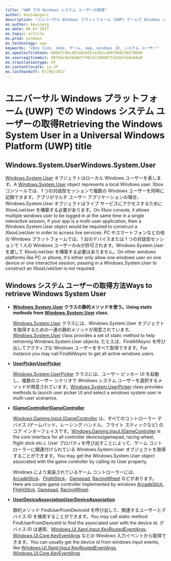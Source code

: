 ```yaml
---
title: "UWP での Windows システム ユーザーの取得"
author: KevinAsgari
description: "ユニバーサル Windows プラットフォーム (UWP) ゲームで Windows システム ユーザーを取得する方法について説明します。"
ms.author: kevinasg
ms.date: 06-07-2017
ms.topic: article
ms.prod: windows
ms.technology: uwp
keywords: "xbox live, xbox, ゲーム, uwp, windows 10, システム ユーザー"
ms.openlocfilehash: 690a7c9bc491a6b455c4302ca60fd98130d70640
ms.sourcegitcommit: 90fbdc0e25e0dff40c571d6687143dd7e16ab8a8
ms.translationtype: HT
ms.contentlocale: ja-JP
ms.lasthandoff: 07/06/2017
---
```

# <a name="retrieving-the-windows-system-user-in-a-universal-windows-platform-uwp-title"></a><span data-ttu-id="3fc46-104">ユニバーサル Windows プラットフォーム (UWP) での Windows システム ユーザーの取得</span><span class="sxs-lookup"><span data-stu-id="3fc46-104">Retrieving the Windows System User in a Universal Windows Platform (UWP) title</span></span>

## <a name="windowssystemuser"></a><span data-ttu-id="3fc46-105">Windows.System.User</span><span class="sxs-lookup"><span data-stu-id="3fc46-105">Windows.System.User</span></span>

<span data-ttu-id="3fc46-106">[Windows.System.User](https://docs.microsoft.com/en-us/uwp/api/windows.system.user) オブジェクトはローカル Windows ユーザーを表します。</span><span class="sxs-lookup"><span data-stu-id="3fc46-106">A [Windows.System.User](https://docs.microsoft.com/en-us/uwp/api/windows.system.user) object represents a local Windows user.</span></span> <span data-ttu-id="3fc46-107">Xbox コンソールでは、1 つの対話型セッションで複数の Windows ユーザーを同時に記録できます。アプリがマルチ ユーザー アプリケーションの場合、Windows.System.User オブジェクトはライブ サービスにアクセスするために XboxLiveUser を構築する必要があります。</span><span class="sxs-lookup"><span data-stu-id="3fc46-107">On Xbox console, it allows multiple windows user to be logged in at the same time in a single interactive session, if your app is a multi-user application, then a Windows.System.User object would be required to construct a XboxLiveUser in order to access live services.</span></span> <span data-ttu-id="3fc46-108">PC やスマートフォンなどの他の Windows プラットフォームでは、1 台のデバイスまたは 1 つの対話型セッションで 1 人の Windows ユーザーのみが許可されます。Windows.System.User を渡して XboxLiveUser を構築する必要はありません。</span><span class="sxs-lookup"><span data-stu-id="3fc46-108">On other windows platforms like PC or phone, it's either only allow one windows user on one device or one interactive session, passing in a Windows.System.User to construct an XboxLiveUser is not required.</span></span>

## <a name="ways-to-retrieve-windows-system-user"></a><span data-ttu-id="3fc46-109">Windows システム ユーザーの取得方法</span><span class="sxs-lookup"><span data-stu-id="3fc46-109">Ways to retrieve Windows System User</span></span>

* **<span data-ttu-id="3fc46-110">[Windows.System.User](https://docs.microsoft.com/en-us/uwp/api/windows.system.user) クラスの静的メソッドを使う。</span><span class="sxs-lookup"><span data-stu-id="3fc46-110">Using static methods from [Windows.System.User](https://docs.microsoft.com/en-us/uwp/api/windows.system.user) class.</span></span>**

  <span data-ttu-id="3fc46-111">[Windows.System.User](https://docs.microsoft.com/en-us/uwp/api/windows.system.user) クラスには、Windows.System.User オブジェクトを取得するための一連の静的メソッドが用意されています。</span><span class="sxs-lookup"><span data-stu-id="3fc46-111">[Windows.System.User](https://docs.microsoft.com/en-us/uwp/api/windows.system.user) class provides a set of static method to help retrieving Windows.System.User objects.</span></span> <span data-ttu-id="3fc46-112">たとえば、FindAllAsync を呼び出してアクティブな Windows ユーザーをすべて取得できます。</span><span class="sxs-lookup"><span data-stu-id="3fc46-112">For instance you may call FindAllAsync to get all active windows users.</span></span>

* **[<span data-ttu-id="3fc46-113">UserPicker</span><span class="sxs-lookup"><span data-stu-id="3fc46-113">UserPicker</span></span>](https://docs.microsoft.com/en-us/uwp/api/windows.system.userpicker)**

  <span data-ttu-id="3fc46-114">[Windows.System.UserPicker](https://docs.microsoft.com/en-us/uwp/api/windows.system.userpicker) クラスには、ユーザー ピッカー UI を起動し、複数のユーザー シナリオで Windows システム ユーザーを選択するメソッドが用意されています。</span><span class="sxs-lookup"><span data-stu-id="3fc46-114">[Windows.System.UserPicker](https://docs.microsoft.com/en-us/uwp/api/windows.system.userpicker) class provides methods to launch user picker UI and select a windows system user in multi-user scenarios.</span></span>

* **[<span data-ttu-id="3fc46-115">IGameController</span><span class="sxs-lookup"><span data-stu-id="3fc46-115">IGameController</span></span>](https://docs.microsoft.com/en-us/uwp/api/windows.gaming.input.igamecontroller)**

  <span data-ttu-id="3fc46-116">[Windows.Gaming.Input.IGameController](https://docs.microsoft.com/en-us/uwp/api/windows.gaming.input.igamecontroller) は、すべてのコントローラー デバイス (ゲームパッド、レーシング ハンドル、フライト スティックなど) のコア インターフェイスです。</span><span class="sxs-lookup"><span data-stu-id="3fc46-116">[Windows.Gaming.Input.IGameController](https://docs.microsoft.com/en-us/uwp/api/windows.gaming.input.igamecontroller) is the core interface for all controller devices(gamepad, racing wheel, flight stick etc.).</span></span> <span data-ttu-id="3fc46-117">User プロパティを呼び出すことによって、ゲーム コントローラーに関連付けられている Windows.System.User オブジェクトを取得することができます。</span><span class="sxs-lookup"><span data-stu-id="3fc46-117">You may get the Windows.System.User object associated with the game controller by calling its User property.</span></span>  

  <span data-ttu-id="3fc46-118">Windows により実装されているゲーム コントローラーには、[ArcadeStick](https://docs.microsoft.com/en-us/uwp/api/windows.gaming.input.arcadestick)、[FlightStick](https://docs.microsoft.com/en-us/uwp/api/windows.gaming.input.flightstick)、[Gamepad](https://docs.microsoft.com/en-us/uwp/api/windows.gaming.input.gamepad), [RacingWheel](https://docs.microsoft.com/en-us/uwp/api/windows.gaming.input.racingwheel) などがあります。</span><span class="sxs-lookup"><span data-stu-id="3fc46-118">Here are couple game controller implemented by windows [ArcadeStick](https://docs.microsoft.com/en-us/uwp/api/windows.gaming.input.arcadestick), [FlightStick](https://docs.microsoft.com/en-us/uwp/api/windows.gaming.input.flightstick), [Gamepad](https://docs.microsoft.com/en-us/uwp/api/windows.gaming.input.gamepad), [RacingWheel](https://docs.microsoft.com/en-us/uwp/api/windows.gaming.input.racingwheel).</span></span>

* **[<span data-ttu-id="3fc46-119">UserDeviceAssociation</span><span class="sxs-lookup"><span data-stu-id="3fc46-119">UserDeviceAssociation</span></span>](https://docs.microsoft.com/en-us/uwp/api/windows.system.userdeviceassociation)**

  <span data-ttu-id="3fc46-120">静的メソッド FindUserFromDeviceId を呼び出して、関連するユーザーとデバイス ID を検索することができます。</span><span class="sxs-lookup"><span data-stu-id="3fc46-120">You may call static method FindUserFromDeviceId to find the associated user with the device id.</span></span> <span data-ttu-id="3fc46-121">デバイス ID は通常、[Windows.UI.Xaml.Input.KeyRoutedEventArgs](https://docs.microsoft.com/en-us/uwp/api/Windows.UI.Xaml.Input.KeyRoutedEventArgs)、[Windows.UI.Core.KeyEventArgs](https://docs.microsoft.com/en-us/uwp/api/windows.ui.core.keyeventargs) などの Windows 入力イベントから取得できます。</span><span class="sxs-lookup"><span data-stu-id="3fc46-121">You can usually get the device id from windows input events, like [Windows.UI.Xaml.Input.KeyRoutedEventArgs](https://docs.microsoft.com/en-us/uwp/api/Windows.UI.Xaml.Input.KeyRoutedEventArgs), [Windows.UI.Core.KeyEventArgs](https://docs.microsoft.com/en-us/uwp/api/windows.ui.core.keyeventargs)</span></span>
